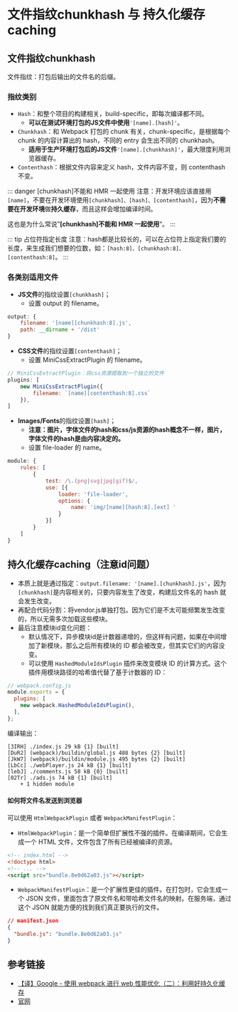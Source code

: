 # 文件指纹chunkhash 与 持久化缓存caching

## 文件指纹chunkhash
文件指纹：打包后输出的文件名的后缀。

### 指纹类别
- `Hash`：和整个项目的构建相关，build-specific，即每次编译都不同。
    - **可以在测试环境打包的JS文件中使用**`'[name].[hash]'`。
- `Chunkhash`：和 Webpack 打包的 chunk 有关，chunk-specific，是根据每个 chunk 的内容计算出的 hash，不同的 entry 会生出不同的 chunkhash。
    - **适用于生产环境打包后的JS文件**`'[name].[chunkhash]'`，最大限度利用浏览器缓存。
- `Contenthash`：根据文件内容来定义 hash，文件内容不变，则 contenthash 不变。

::: danger [chunkhash]不能和 HMR 一起使用
注意：开发环境应该直接用`[name]`，不要在开发环境使用`[chunkhash]、[hash]、[contenthash]`，因为**不需要在开发环境**做**持久缓存**，而且这样会增加编译时间。

这也是为什么常说”**[chunkhash]不能和 HMR 一起使用**“。
:::

::: tip 占位符指定长度
注意：hash都是比较长的，可以在占位符上指定我们要的长度，来生成我们想要的位数，如：`[hash:8]、[chunkhash:8]、[contenthash:8]`。
:::
### 各类别适用文件

- **JS文件**的指纹设置`[chunkhash]`；
    - 设置 output 的 filename。
```js
output: {
    filename: '[name][chunkhash:8].js',
    path: __dirname + '/dist'
}
```
- **CSS文件**的指纹设置`[contenthash]`；
    - 设置 MiniCssExtractPlugin 的 filename。
```js
// MiniCssExtractPlugin：将css资源提取到一个独立的文件
plugins: [
    new MiniCssExtractPlugin({
        filename: `[name][contenthash:8].css`
    }),
]
```
- **Images/Fonts**的指纹设置`[hash]`；
    - **注意：图片，字体文件的hash和css/js资源的hash概念不一样，图片，字体文件的hash是由内容决定的。**
    - 设置 file-loader 的 name。
```js
module: {
    rules: [
        {
            test: /\.(png|svg|jpg|gif)$/,
            use: [{
                loader: 'file-loader',
                options: {
                    name: 'img/[name][hash:8].[ext] '
                }
            }]
        }
    ]
}
```

## 持久化缓存caching（注意id问题）

- 本质上就是通过指定：`output.filename: '[name].[chunkhash].js'`，因为`[chunkhash]`是内容相关的，只要内容发生了改变，构建后文件名的 hash 就会发生改变。
- 再配合代码分割：将vendor.js单独打包。因为它们是不太可能频繁发生改变的，所以无需多次加载这些模块。
- 最后注意模块id变化问题：
    - 默认情况下，异步模块id是计数器递增的，但这样有问题，如果在中间增加了新模块，那么之后所有模块的 ID 都会被改变，但其实它们的内容没变。
    - 可以使用 `HashedModuleIdsPlugin` 插件来改变模块 ID 的计算方式。这个插件用模块路径的哈希值代替了基于计数器的 ID：
```js
// webpack.config.js
module.exports = {
  plugins: [
    new webpack.HashedModuleIdsPlugin(),
  ],
};
```
编译输出：
```
[3IRH] ./index.js 29 kB {1} [built]
[DuR2] (webpack)/buildin/global.js 488 bytes {2} [built]
[JkW7] (webpack)/buildin/module.js 495 bytes {2} [built]
[LbCc] ./webPlayer.js 24 kB {1} [built]
[lebJ] ./comments.js 58 kB {0} [built]
[02Tr] ./ads.js 74 kB {1} [built]
    + 1 hidden module
```

#### 如何将文件名发送到浏览器

可以使用 `HtmlWebpackPlugin` 或者 `WebpackManifestPlugin`：
- `HtmlWebpackPlugin`：是一个简单但扩展性不强的插件。在编译期间，它会生成一个 HTML 文件，文件包含了所有已经被编译的资源。
```html
<!-- index.html -->
<!doctype html>
<!-- ... -->
<script src="bundle.8e0d62a03.js"></script>
```
- `WebpackManifestPlugin`：是一个扩展性更佳的插件。在打包时，它会生成一个 JSON 文件，里面包含了原文件名和带哈希文件名的映射。在服务端，通过这个 JSON 就能方便的找到我们真正要执行的文件。
```json
// manifest.json
{
  "bundle.js": "bundle.8e0d62a03.js"
}
```

## 参考链接

- [【译】Google - 使用 webpack 进行 web 性能优化（二）：利用好持久化缓存](https://juejin.im/post/5b9b0fdfe51d450e7210892d#heading-16)
- [官网](https://doc.webpack-china.org/concepts)
